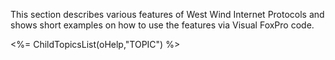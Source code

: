 ﻿This section describes various features of West Wind Internet Protocols and shows short examples on how to use the features via Visual FoxPro code.<%=  ChildTopicsList(oHelp,"TOPIC") %>